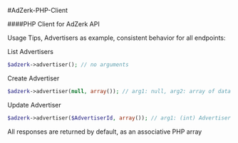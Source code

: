 #AdZerk-PHP-Client

####PHP Client for AdZerk API

Usage Tips, Advertisers as example, consistent behavior for all endpoints:

List Advertisers

```php
$adzerk->advertiser(); // no arguments
```

Create Advertiser

```php
$adzerk->advertiser(null, array()); // arg1: null, arg2: array of data (plain-text associative PHP array)
```

Update Advertiser

```php
$adzerk->advertiser($AdvertiserId, array()); // arg1: (int) Advertiser ID, arg2: array of data (plain-text associative PHP array)
```

All responses are returned by default, as an associative PHP array